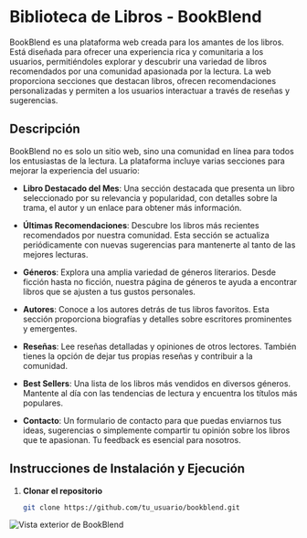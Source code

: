 # Biblioteca de Libros - BookBlend

BookBlend es una plataforma web creada para los amantes de los libros. Está diseñada para ofrecer una experiencia rica y comunitaria a los usuarios, permitiéndoles explorar y descubrir una variedad de libros recomendados por una comunidad apasionada por la lectura. La web proporciona secciones que destacan libros, ofrecen recomendaciones personalizadas y permiten a los usuarios interactuar a través de reseñas y sugerencias.

## Descripción

BookBlend no es solo un sitio web, sino una comunidad en línea para todos los entusiastas de la lectura. La plataforma incluye varias secciones para mejorar la experiencia del usuario:

- **Libro Destacado del Mes**: Una sección destacada que presenta un libro seleccionado por su relevancia y popularidad, con detalles sobre la trama, el autor y un enlace para obtener más información.
  
- **Últimas Recomendaciones**: Descubre los libros más recientes recomendados por nuestra comunidad. Esta sección se actualiza periódicamente con nuevas sugerencias para mantenerte al tanto de las mejores lecturas.

- **Géneros**: Explora una amplia variedad de géneros literarios. Desde ficción hasta no ficción, nuestra página de géneros te ayuda a encontrar libros que se ajusten a tus gustos personales.

- **Autores**: Conoce a los autores detrás de tus libros favoritos. Esta sección proporciona biografías y detalles sobre escritores prominentes y emergentes.

- **Reseñas**: Lee reseñas detalladas y opiniones de otros lectores. También tienes la opción de dejar tus propias reseñas y contribuir a la comunidad.

- **Best Sellers**: Una lista de los libros más vendidos en diversos géneros. Mantente al día con las tendencias de lectura y encuentra los títulos más populares.

- **Contacto**: Un formulario de contacto para que puedas enviarnos tus ideas, sugerencias o simplemente compartir tu opinión sobre los libros que te apasionan. Tu feedback es esencial para nosotros.

## Instrucciones de Instalación y Ejecución

1. **Clonar el repositorio**

   ```bash
   git clone https://github.com/tu_usuario/bookblend.git

![Vista exterior de BookBlend](./back/public/gif.gif)
